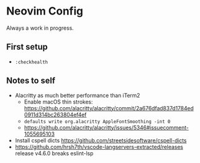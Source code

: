 # Neovim Config

Always a work in progress.

## First setup

- `:checkhealth`

## Notes to self

- Alacritty as much better performance than iTerm2
  - Enable macOS thin strokes: https://github.com/alacritty/alacritty/commit/2a676dfad837d1784ed0911d314bc263804ef4ef
  - `defaults write org.alacritty AppleFontSmoothing -int 0`
  - https://github.com/alacritty/alacritty/issues/5346#issuecomment-1055695103
- Install cspell dicts https://github.com/streetsidesoftware/cspell-dicts
- https://github.com/hrsh7th/vscode-langservers-extracted/releases release v4.6.0 breaks eslint-lsp
